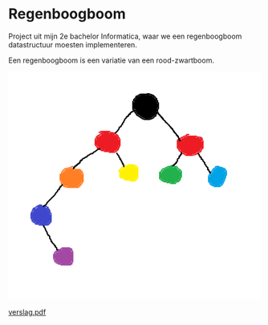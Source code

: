 # Regenboogboom

Project uit mijn 2e bachelor Informatica, waar we een regenboogboom datastructuur moesten implementeren. 

Een regenboogboom is een variatie van een rood-zwartboom.

![regenboogboom](extra/latex/regenboogboom.png)

[verslag.pdf](https://github.com/noahvsb/regenboogboom/blob/b8b5871ec459f993d4fe39c5a3aeb13c83cb87ed/extra/verslag.pdf)
